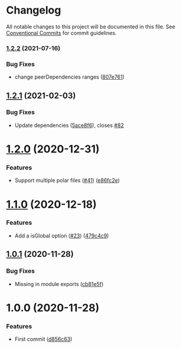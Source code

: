 # Changelog

All notable changes to this project will be documented in this file. See
[Conventional Commits](https://conventionalcommits.org) for commit guidelines.

### [1.2.2](https://www.github.com/bjerkio/nestjs-oso/compare/v1.2.1...v1.2.2) (2021-07-16)


### Bug Fixes

* change peerDependencies ranges ([807e761](https://www.github.com/bjerkio/nestjs-oso/commit/807e761e8dff947dc3a2fb2ee2cdd5955ba3c599))

## [1.2.1](https://github.com/bjerkio/nestjs-oso/compare/v1.2.0...v1.2.1) (2021-02-03)


### Bug Fixes

* Update dependencies ([5ace8f6](https://github.com/bjerkio/nestjs-oso/commit/5ace8f688ccf9941da78eb43604efb9225de23f4)), closes [#82](https://github.com/bjerkio/nestjs-oso/issues/82)

# [1.2.0](https://github.com/bjerkio/nestjs-oso/compare/v1.1.0...v1.2.0) (2020-12-31)


### Features

* Support multiple polar files ([#41](https://github.com/bjerkio/nestjs-oso/issues/41)) ([e86fc2e](https://github.com/bjerkio/nestjs-oso/commit/e86fc2e9fb66914ebe70213e7bd09c8c0ea2f529))

# [1.1.0](https://github.com/bjerkio/nestjs-oso/compare/v1.0.1...v1.1.0) (2020-12-18)


### Features

* Add a isGlobal option ([#23](https://github.com/bjerkio/nestjs-oso/issues/23)) ([479c4c9](https://github.com/bjerkio/nestjs-oso/commit/479c4c9381b65003704a94946192425ec6b24e29))

## [1.0.1](https://github.com/bjerkio/nestjs-oso/compare/v1.0.0...v1.0.1) (2020-11-28)


### Bug Fixes

* Missing  in module exports ([cb81e5f](https://github.com/bjerkio/nestjs-oso/commit/cb81e5f73efb0d47de5fd260e280ce6d53e3658e))

# 1.0.0 (2020-11-28)


### Features

* First commit ([d856c63](https://github.com/bjerkio/nestjs-oso/commit/d856c6385fbea7a259f31a772b969c5e0f18d8ed))
